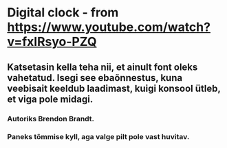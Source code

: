 # Digital clock - from https://www.youtube.com/watch?v=fxlRsyo-PZQ

## Katsetasin kella teha nii, et ainult font oleks vahetatud. Isegi see ebaõnnestus, kuna veebisait keeldub laadimast, kuigi konsool ütleb, et viga pole midagi.

### Autoriks Brendon Brandt.

### Paneks tõmmise kyll, aga valge pilt pole vast huvitav.